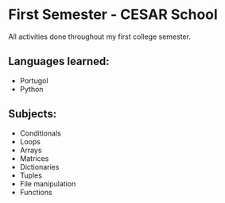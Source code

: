 # First Semester - CESAR School
All activities done throughout my first college semester. 

## Languages learned:
- Portugol
- Python

## Subjects:
- Conditionals
- Loops
- Arrays
- Matrices
- Dictionaries
- Tuples
- File manipulation
- Functions
